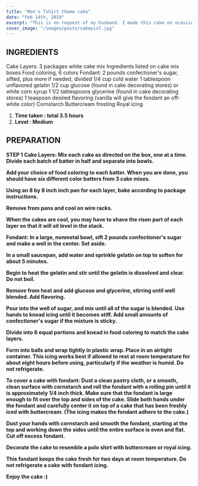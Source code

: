 ```yaml
---
title: "Men's Tshirt theme cake"
date: "Feb 14th, 2019"
excerpt: "This is on request of my husband. I made this cake on ocassion of valentine day. The yummilious cake filled with valina and fondant wrapping(homemade) 👕👕"
cover_image: "/images/posts/cakepix7.jpg"
---
```


## INGREDIENTS

Cake Layers:
3 packages white cake mix
Ingredients listed on cake mix boxes
Food coloring, 6 colors
Fondant:
2 pounds confectioner's sugar, sifted, plus more if needed, divided
1/4 cup cold water
1 tablespoon unflavored gelatin
1/2 cup glucose (found in cake decorating stores) or white corn syrup
1 1/2 tablespoons glycerine (found in cake decorating stores)
1 teaspoon desired flavoring (vanilla will give the fondant an off-white color)
Cornstarch
Buttercream frosting
Royal icing

<ol> 
  <li> <strong> Time taken : <strong> total 3.5 hours
  <li> <strong> Level : </strong> Medium
</ol>

## PREPARATION

STEP 1
Cake Layers:
Mix each cake as directed on the box, one at a time. Divide each batch of batter in half and separate into bowls.

Add your choice of food coloring to each batter. When you are done, you should have six different color batters from 3 cake mixes.

Using an 8 by 8 inch inch pan for each layer, bake according to package instructions.

Remove from pans and cool on wire racks.

When the cakes are cool, you may have to shave the risen part of each layer so that it will sit level in the stack.

Fondant:
In a large, nonmetal bowl, sift 2 pounds confectioner's sugar and make a well in the center. Set aside.

In a small saucepan, add water and sprinkle gelatin on top to soften for about 5 minutes.

Begin to heat the gelatin and stir until the gelatin is dissolved and clear. Do not boil.

Remove from heat and add glucose and glycerine, stirring until well blended. Add flavoring.

Pour into the well of sugar, and mix until all of the sugar is blended. Use hands to knead icing until it becomes stiff. Add small amounts of confectioner's sugar if the mixture is sticky.

Divide into 6 equal portions and knead in food coloring to match the cake layers.

Form into balls and wrap tightly in plastic wrap. Place in an airtight container. This icing works best if allowed to rest at room temperature for about eight hours before using, particularly if the weather is humid. Do not refrigerate.

To cover a cake with fondant:
Dust a clean pastry cloth, or a smooth, clean surface with cornstarch and roll the fondant with a rolling pin until it is approximately 1/4 inch thick. Make sure that the fondant is large enough to fit over the top and sides of the cake. Slide both hands under the fondant and carefully center it on top of a cake that has been freshly iced with buttercream. (The icing makes the fondant adhere to the cake.)

Dust your hands with cornstarch and smooth the fondant, starting at the top and working down the sides until the entire surface is even and flat. Cut off excess fondant.

Decorate the cake to resemble a polo shirt with buttercream or royal icing.

This fondant keeps the cake fresh for two days at room temperature. Do not refrigerate a cake with fondant icing.

Enjoy the cake :)

